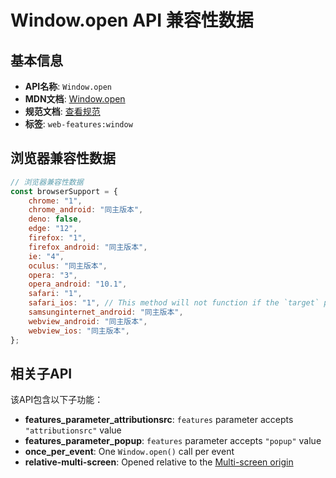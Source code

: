 # Window.open API 兼容性数据

## 基本信息

- **API名称**: `Window.open`
- **MDN文档**: [Window.open](https://developer.mozilla.org/docs/Web/API/Window/open)
- **规范文档**: [查看规范](https://html.spec.whatwg.org/multipage/nav-history-apis.html#dom-open-dev,https://drafts.csswg.org/cssom-view/#the-features-argument-to-the-open()-method)
- **标签**: `web-features:window`

## 浏览器兼容性数据

```javascript
// 浏览器兼容性数据
const browserSupport = {
    chrome: "1",
    chrome_android: "同主版本",
    deno: false,
    edge: "12",
    firefox: "1",
    firefox_android: "同主版本",
    ie: "4",
    oculus: "同主版本",
    opera: "3",
    opera_android: "10.1",
    safari: "1",
    safari_ios: "1", // This method will not function if the `target` parameter is unspecified or set to `_blank`.,
    samsunginternet_android: "同主版本",
    webview_android: "同主版本",
    webview_ios: "同主版本",
};

```

## 相关子API

该API包含以下子功能：

- **features_parameter_attributionsrc**: `features` parameter accepts `"attributionsrc"` value
- **features_parameter_popup**: `features` parameter accepts `"popup"` value
- **once_per_event**: One `Window.open()` call per event
- **relative-multi-screen**: Opened relative to the [Multi-screen origin](https://developer.mozilla.org/docs/Web/API/Window_Management_API/Multi-screen_origin)

